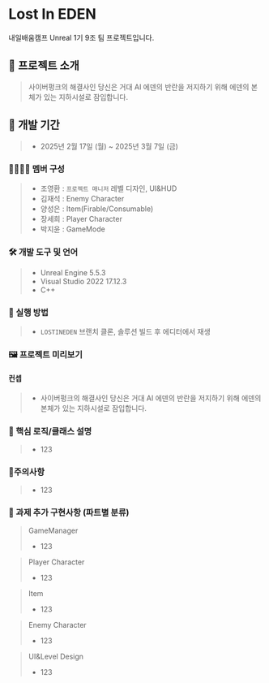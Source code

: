 ﻿
#  Lost In EDEN
내일배움캠프 Unreal 1기 9조 팀 프로젝트입니다.

## 🌃 프로젝트 소개
>사이버펑크의 해결사인 당신은 거대 AI 에덴의 반란을 저지하기 위해 에덴의 본체가 있는 지하시설로 잠입합니다.

## 🚧 개발 기간
>+  2025년 2월 17일 (월) ~ 2025년 3월 7일 (금)

### 👨‍👩‍👧‍👦 멤버 구성
>+ 조영환 : `프로젝트 매니저` 레벨 디자인, UI&HUD
>+ 김재석 : Enemy Character
>+ 양성은 : Item(Firable/Consumable) 
>+ 장세희 : Player Character
>+ 박지윤 : GameMode

### 🛠️ 개발 도구 및 언어
>+ Unreal Engine 5.5.3
>+ Visual Studio 2022 17.12.3
>+ C++

### 🎵 실행 방법
>+ `LOSTINEDEN` 브랜치 클론, 솔루션 빌드 후 에디터에서 재생

### 🖼️ 프로젝트 미리보기
#### 컨셉

>+ 사이버펑크의 해결사인 당신은 거대 AI 에덴의 반란을 저지하기 위해 에덴의 본체가 있는 지하시설로 잠입합니다.

  
### 🧩 핵심 로직/클래스 설명
>+ 123

### 🚧주의사항
>+ 123

### 📌 과제 추가 구현사항 (파트별 분류)
>GameManager
>+ 123


>Player Character
>+ 123


>Item
>+ 123


>Enemy Character
>+ 123


>UI&Level Design
>+ 123


